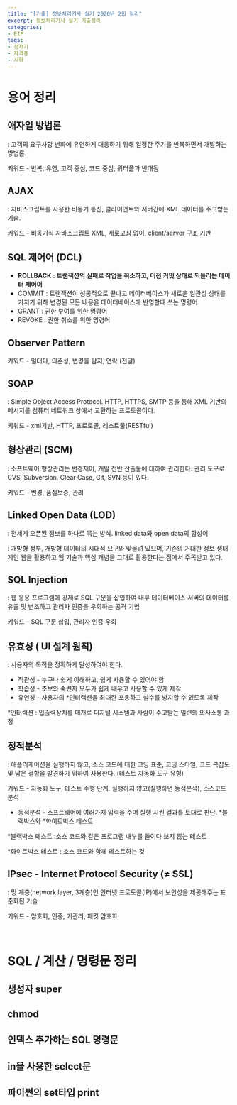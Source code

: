 ```yaml
---
title: "[기출] 정보처리기사 실기 2020년 2회 정리"
excerpt: 정보처리기사 실기 기출정리
categories:
- EIP
tags:
- 정처기
- 자격증
- 시험
---
```


# 용어 정리

## 애자일 방법론

: 고객의 요구사항 변화에 유연하게 대응하기 위해 일정한 주기를 반복하면서 개발하는 방법론.

키워드 -  반복, 유연, 고객 중심, 코드 중심, 워터폴과 반대됨

## AJAX

 : 자바스크립트를 사용한 비동기 통신, 클라이언트와 서버간에 XML 데이터를 주고받는 기술.

키워드 - 비동기식 자바스크립트 XML, 새로고침 없이, client/server 구조 기반

## SQL 제어어 (DCL)

- **ROLLBACK : 트랜잭션의 실패로 작업을 취소하고, 이전 커밋 상태로 되돌리는 데이터 제어어**
- COMMIT : 트랜잭션이 성공적으로 끝나고 데이터베이스가 새로운 일관성 상태를 가지기 위해 변경된 모든 내용을 데이터베이스에 반영할때 쓰는 명령어
- GRANT : 권한 부여를 위한 명령어
- REVOKE : 권한 취소를 위한 명령어

## Observer Pattern

키워드 - 일대다, 의존성, 변경을 탐지, 연락 (전달)

## SOAP

: Simple Object Access Protocol. HTTP, HTTPS, SMTP 등을 통해 XML 기반의 메시지를 컴퓨터 네트워크 상에서 교환하는 프로토콜이다. 

키워드 - xml기반, HTTP, 프로토콜, 레스트풀(RESTful)

## 형상관리 (SCM)

: 소프트웨어 형상관리는 변경제어, 개발 전반 산출물에 대하여 관리한다. 관리 도구로 CVS, Subversion, Clear Case, Git, SVN 등이 있다.

키워드 - 변경, 품질보증, 관리

## Linked Open Data (LOD)

: 전세계 오픈된 정보를 하나로 묶는 방식. linked data와 open data의 합성어

: 개방형 정부, 개방형 데이터의 시대적 요구와 맞물려 있으며, 기존의 거대한 정보 생태계인 웹을 활용하고 웹 기술과 핵심 개념을 그대로 활용한다는 점에서 주목받고 있다.

## SQL Injection

: 웹 응용 프로그램에 강제로 SQL 구문을 삽입하여 내부 데이터베이스 서버의 데이터를 유출 및 변조하고 관리자 인증을 우회하는 공격 기법

키워드 - SQL 구문 삽입, 관리자 인증 우회

## 유효성 ( UI 설계 원칙)

: 사용자의 목적을 정확하게 달성하여야 한다.

- 직관성 - 누구나 쉽게 이해하고, 쉽게 사용할 수 있어야 함
- 학습성 - 초보와 숙련자 모두가 쉽게 배우고 사용할 수 있게 제작
- 유연성 - 사용자의 *인터랙션을 최대한 포용하고 실수를 방지할 수 있도록 제작

*인터랙션 : 입출력장치를 매개로 디지털 시스템과 사람이 주고받는 일련의 의사소통 과정

## 정적분석

 : 애플리케이션을 실행하지 않고, 소스 코드에 대한 코딩 표준, 코딩 스타일, 코드 복잡도 및 남은 결합을 발견하기 위하여 사용한다. (테스트 자동화 도구 유형)

키워드 - 자동화 도구, 테스트 수행 단계. 실행하지 않고(실행하면 동적분석), 소스코드 분석

- 동적분석 - 소프트웨어에 여러가지 입력을 주며 실행 시킨 결과를 토대로 판단. *블랙박스와 *화이트박스 테스트

*블랙박스 테스트  :소스 코드와 같은 프로그램 내부를 들여다 보지 않는 테스트

*화이트박스 테스트 : 소스 코드와 함께 테스트하는 것

## IPsec - Internet Protocol Security (≠ SSL)

: 망 계층(network layer, 3계층)인 인터넷 프로토콜(IP)에서 보안성을 제공해주는 표준화된 기술

키워드 - 암호화, 인증, 키관리, 패킷 암호화

<br>

# SQL / 계산 / 명령문 정리

## 생성자 super

## chmod

## 인덱스 추가하는 SQL 명령문

## in을 사용한 select문

## 파이썬의 set타입 print